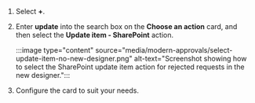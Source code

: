 1. Select **+**.
2. Enter **update** into the search box on the **Choose an action** card, and then select the **Update item - SharePoint** action.
   
    :::image type="content" source="media/modern-approvals/select-update-item-no-new-designer.png" alt-text="Screenshot showing how to select the SharePoint update item action for rejected requests in the new designer.":::
4. Configure the card to suit your needs.
